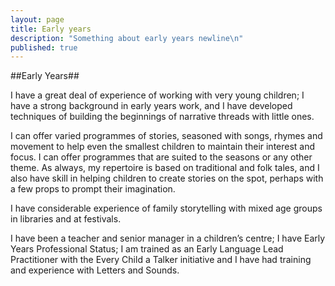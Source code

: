 ```yaml
---
layout: page
title: Early years
description: "Something about early years newline\n"
published: true
---
```



##Early Years##

I have a great deal of experience of working with very young children; I have a strong background in early years work, and I have developed techniques of building the beginnings of narrative threads with little ones.

I can offer varied programmes of stories, seasoned with songs, rhymes and movement to help even the smallest children to maintain their interest and focus. I can offer programmes that are suited to the seasons or any other theme.
As always, my repertoire is based on traditional and folk tales, and I also have skill in helping children to create stories on the spot, perhaps with a few props to prompt their imagination.

I have considerable experience of family storytelling with mixed age groups in libraries and at festivals.

I have been a teacher and senior manager in a children’s centre; I have Early Years Professional Status; I am trained as an Early Language Lead Practitioner with the Every Child a Talker initiative and I have had training and experience with Letters and Sounds.









